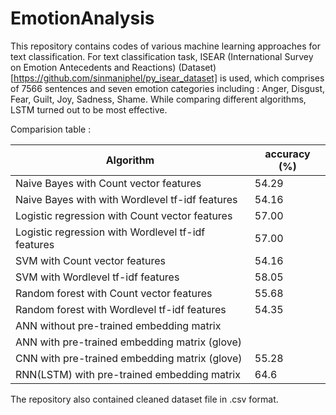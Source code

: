 # EmotionAnalysis

This repository contains codes of various machine learning approaches for text classification. 
For text classification task, ISEAR (International Survey on Emotion Antecedents and Reactions) (Dataset) [https://github.com/sinmaniphel/py_isear_dataset] is used,
which comprises of 7566 sentences and seven emotion categories including : Anger, Disgust, Fear, Guilt, Joy, Sadness, Shame.
While comparing different algorithms, LSTM turned out to be most effective.

Comparision table :

| Algorithm     | accuracy (%) |
| ------------- | ------------- |
| Naive Bayes with Count vector features               |  54.29  |
| Naive Bayes with with Wordlevel tf-idf features      |  54.16  |
| Logistic regression with Count vector features       |  57.00  |
| Logistic regression with Wordlevel tf-idf features   |  57.00  |
| SVM with Count vector features                       |  54.16  |
| SVM with Wordlevel tf-idf features                   |  58.05  |
| Random forest with Count vector features             |  55.68  |
| Random forest with Wordlevel tf-idf features         |  54.35  |
| ANN without pre-trained embedding matrix             |   |
| ANN with pre-trained embedding matrix (glove)        |   |
| CNN with pre-trained embedding matrix  (glove)       |  55.28  |
| RNN(LSTM) with pre-trained embedding matrix          |  64.6   |


The repository also contained cleaned dataset file in .csv format.
